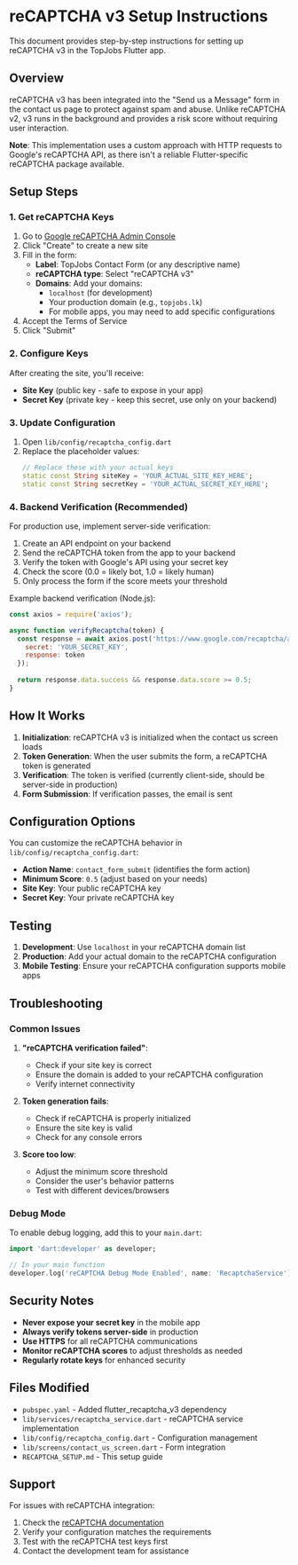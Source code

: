 # reCAPTCHA v3 Setup Instructions

This document provides step-by-step instructions for setting up reCAPTCHA v3 in the TopJobs Flutter app.

## Overview

reCAPTCHA v3 has been integrated into the "Send us a Message" form in the contact us page to protect against spam and abuse. Unlike reCAPTCHA v2, v3 runs in the background and provides a risk score without requiring user interaction.

**Note**: This implementation uses a custom approach with HTTP requests to Google's reCAPTCHA API, as there isn't a reliable Flutter-specific reCAPTCHA package available.

## Setup Steps

### 1. Get reCAPTCHA Keys

1. Go to [Google reCAPTCHA Admin Console](https://www.google.com/recaptcha/admin)
2. Click "Create" to create a new site
3. Fill in the form:
   - **Label**: TopJobs Contact Form (or any descriptive name)
   - **reCAPTCHA type**: Select "reCAPTCHA v3"
   - **Domains**: Add your domains:
     - `localhost` (for development)
     - Your production domain (e.g., `topjobs.lk`)
     - For mobile apps, you may need to add specific configurations
4. Accept the Terms of Service
5. Click "Submit"

### 2. Configure Keys

After creating the site, you'll receive:
- **Site Key** (public key - safe to expose in your app)
- **Secret Key** (private key - keep this secret, use only on your backend)

### 3. Update Configuration

1. Open `lib/config/recaptcha_config.dart`
2. Replace the placeholder values:
   ```dart
   // Replace these with your actual keys
   static const String siteKey = 'YOUR_ACTUAL_SITE_KEY_HERE';
   static const String secretKey = 'YOUR_ACTUAL_SECRET_KEY_HERE';
   ```

### 4. Backend Verification (Recommended)

For production use, implement server-side verification:

1. Create an API endpoint on your backend
2. Send the reCAPTCHA token from the app to your backend
3. Verify the token with Google's API using your secret key
4. Check the score (0.0 = likely bot, 1.0 = likely human)
5. Only process the form if the score meets your threshold

Example backend verification (Node.js):
```javascript
const axios = require('axios');

async function verifyRecaptcha(token) {
  const response = await axios.post('https://www.google.com/recaptcha/api/siteverify', {
    secret: 'YOUR_SECRET_KEY',
    response: token
  });
  
  return response.data.success && response.data.score >= 0.5;
}
```

## How It Works

1. **Initialization**: reCAPTCHA v3 is initialized when the contact us screen loads
2. **Token Generation**: When the user submits the form, a reCAPTCHA token is generated
3. **Verification**: The token is verified (currently client-side, should be server-side in production)
4. **Form Submission**: If verification passes, the email is sent

## Configuration Options

You can customize the reCAPTCHA behavior in `lib/config/recaptcha_config.dart`:

- **Action Name**: `contact_form_submit` (identifies the form action)
- **Minimum Score**: `0.5` (adjust based on your needs)
- **Site Key**: Your public reCAPTCHA key
- **Secret Key**: Your private reCAPTCHA key

## Testing

1. **Development**: Use `localhost` in your reCAPTCHA domain list
2. **Production**: Add your actual domain to the reCAPTCHA configuration
3. **Mobile Testing**: Ensure your reCAPTCHA configuration supports mobile apps

## Troubleshooting

### Common Issues

1. **"reCAPTCHA verification failed"**: 
   - Check if your site key is correct
   - Ensure the domain is added to your reCAPTCHA configuration
   - Verify internet connectivity

2. **Token generation fails**:
   - Check if reCAPTCHA is properly initialized
   - Ensure the site key is valid
   - Check for any console errors

3. **Score too low**:
   - Adjust the minimum score threshold
   - Consider the user's behavior patterns
   - Test with different devices/browsers

### Debug Mode

To enable debug logging, add this to your `main.dart`:
```dart
import 'dart:developer' as developer;

// In your main function
developer.log('reCAPTCHA Debug Mode Enabled', name: 'RecaptchaService');
```

## Security Notes

- **Never expose your secret key** in the mobile app
- **Always verify tokens server-side** in production
- **Use HTTPS** for all reCAPTCHA communications
- **Monitor reCAPTCHA scores** to adjust thresholds as needed
- **Regularly rotate keys** for enhanced security

## Files Modified

- `pubspec.yaml` - Added flutter_recaptcha_v3 dependency
- `lib/services/recaptcha_service.dart` - reCAPTCHA service implementation
- `lib/config/recaptcha_config.dart` - Configuration management
- `lib/screens/contact_us_screen.dart` - Form integration
- `RECAPTCHA_SETUP.md` - This setup guide

## Support

For issues with reCAPTCHA integration:
1. Check the [reCAPTCHA documentation](https://developers.google.com/recaptcha/docs/v3)
2. Verify your configuration matches the requirements
3. Test with the reCAPTCHA test keys first
4. Contact the development team for assistance
